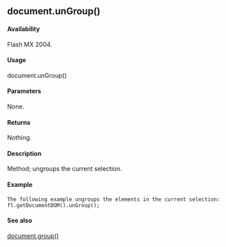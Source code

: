 ## document.unGroup()

#### Availability

Flash MX 2004.

#### Usage

document.unGroup()

#### Parameters

None.

#### Returns

Nothing.

#### Description

Method; ungroups the current selection.

#### Example

```
The following example ungroups the elements in the current selection:
fl.getDocumentDOM().unGroup();

```
#### See also

[document.group()](#_bookmark220)
